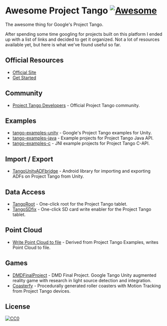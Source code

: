 # Awesome Project Tango [![Awesome](https://cdn.rawgit.com/sindresorhus/awesome/d7305f38d29fed78fa85652e3a63e154dd8e8829/media/badge.svg)](https://github.com/sindresorhus/awesome)
The awesome thing for Google's Project Tango.

After spending some time googling for projects built on this platform I
ended up with a list of links and decided to get it organized. Not a
lot of resources available yet, but here is what we've found useful so
far.

## Official Resources
* [Official Site](https://www.google.com/atap/project-tango/)
* [Get Started](https://developers.google.com/project-tango/)

## Community
* [Project Tango Developers](https://plus.google.com/communities/114537896428695886568) - Official Project Tango community.

## Examples
* [tango-examples-unity](https://github.com/googlesamples/tango-examples-unity) - Google's Project Tango examples for Unity.
* [tango-examples-java](http://github.com/googlesamples/tango-examples-java) - Example projects for Project Tango Java API.
* [tango-examples-c](https://github.com/googlesamples/tango-examples-c) - JNI example projects for Project Tango C-API.

## Import / Export
* [TangoUnityADFbridge](https://github.com/chucknology/TangoUnityADFbridge) - Android library for importing and exporting ADFs on Project Tango from Unity.

## Data Access
* [TangoRoot](https://github.com/chucknology/TangoRoot) - One-click root for the Project Tango tablet.
* [TangoSDfix](https://github.com/chucknology/TangoSDfix) - One-click SD card write enabler for the Project Tango tablet.

## Point Cloud
* [Write Point Cloud to file](https://github.com/daryllstrauss/tango) - Derived from Project Tango Examples, writes Point Cloud to file.

## Games
* [DMDFinalProject](https://github.com/bastovd/DMDFinalProject) - DMD
  Final Project. Google Tango Unity augmented reality game with research
  in light source detection and integration.
* [Coasterfy](https://github.com/andrewnakas/Coasterfy) - Procedurally
  generated roller coasters with Motion Tracking from Project Tango
  devices.

## License
[![CC0](http://i.creativecommons.org/p/zero/1.0/88x31.png)](http://creativecommons.org/publicdomain/zero/1.0/)
